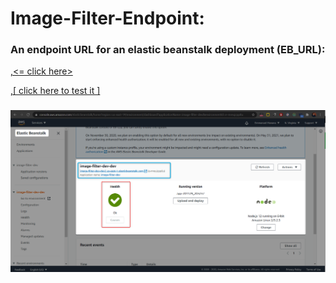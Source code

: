 
<h1>Image-Filter-Endpoint: </h1>

<h3>An endpoint URL for an elastic beanstalk deployment (EB_URL):</h3>

<a href = "http://image-filter-dev-dev2.us-east-1.elasticbeanstalk.com/" target = "_blank">,<= click here> </a>

<a href = "http://image-filter-dev-dev2.us-east-1.elasticbeanstalk.com/filteredimage?image_url=https://avatars1.githubusercontent.com/u/50702567?s=460&u=e24d87c8578fb47b0f1c1174b66b487577e5c1e9&v=4" target = "_blank">,[ click here to test it ]</a>

<h3></h3>
<img src = "./image-eb-deploy.png">

